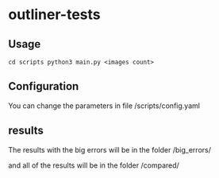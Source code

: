 # outliner-tests

## Usage
  `cd scripts
  python3 main.py <images count>`
  
## Configuration
You can change the parameters in file /scripts/config.yaml

## results
The results with the big errors will be in the folder /big_errors/

and all of the results will be in the folder /compared/
